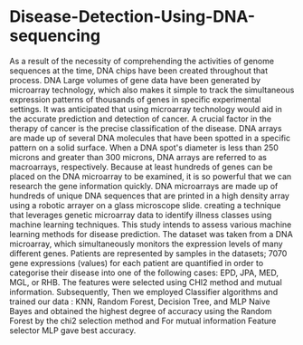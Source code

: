 # Disease-Detection-Using-DNA-sequencing
As a result of the necessity of comprehending the activities of genome sequences at the time, DNA chips have been created throughout that process. DNA Large volumes of gene data have been generated by microarray technology, which also makes it simple to track the simultaneous expression patterns of thousands of genes in specific experimental settings. It was anticipated that using microarray technology would aid in the accurate prediction and detection of cancer. A crucial factor in the therapy of cancer is the precise classification of the disease.
DNA arrays are made up of several DNA molecules that have been spotted in a specific pattern on a solid surface. When a DNA spot's diameter is less than 250 microns and greater than 300 microns, DNA arrays are referred to as macroarrays, respectively. Because at least hundreds of genes can be placed on the DNA microarray to be examined, it is so powerful that we can research the gene information quickly. DNA microarrays are made up of hundreds of unique DNA sequences that are printed in a high density array using a robotic arrayer on a glass microscope slide.
creating a technique that leverages genetic microarray data to identify illness classes using machine learning techniques. This study intends to assess various machine learning methods for disease prediction. The dataset was taken from a DNA microarray, which simultaneously monitors the expression levels of many different genes. Patients are represented by samples in the datasets; 7070 gene expressions (values) for each patient are quantified in order to categorise their disease into one of the following cases: EPD, JPA, MED, MGL, or RHB.
The features were selected using CHI2 method and mutual information. Subsequently, Then we employed Classifier algorithms and trained our data : KNN, Random Forest, Decision Tree, and MLP Naive Bayes and obtained the highest degree of accuracy using the Random Forest by the chi2 selection method and For mutual information Feature selector MLP gave best accuracy.
